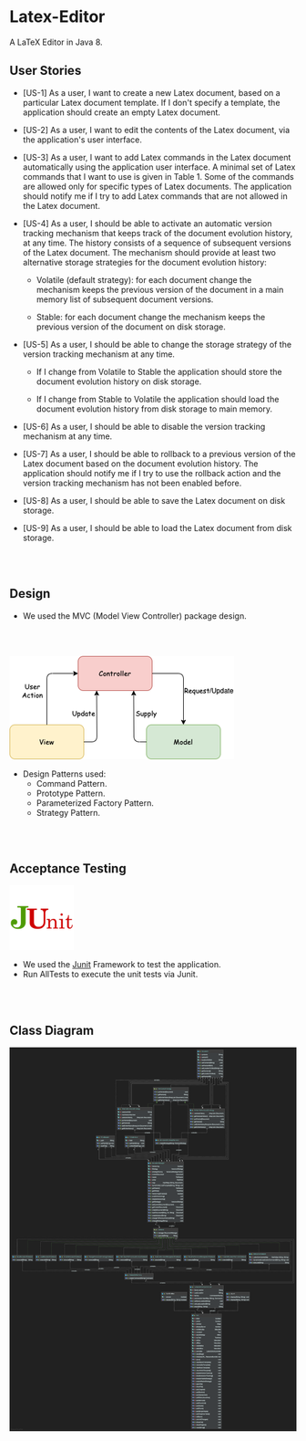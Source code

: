 # Latex-Editor

A LaTeX Editor in Java 8.

## User Stories

* [US-1] As a user, I want to create a new Latex document, based on a particular Latex document template. If I don't specify a template, the application should create an empty Latex document.

* [US-2] As a user, I want to edit the contents of the Latex document, via the application's user interface.

* [US-3] As a user, I want to add Latex commands in the Latex document automatically using the application user interface. A minimal set of Latex commands that I want to use is given in Table 1. Some of the commands are allowed only for specific types of Latex documents. The application should notify me if I try to add Latex commands that are not allowed in the Latex document.

* [US-4] As a user, I should be able to activate an automatic version tracking mechanism that keeps track of the document evolution history, at any time. The history consists of a sequence of subsequent versions of the Latex document. The mechanism should provide at least two alternative storage strategies for the document evolution history:

    * Volatile (default strategy): for each document change the mechanism keeps the previous version of the document in a main memory list of subsequent document versions.

    * Stable: for each document change the mechanism keeps the previous version of the document on disk storage.

* [US-5] As a user, I should be able to change the storage strategy of the version tracking mechanism at any time.

    * If I change from Volatile to Stable the application should store the document evolution history on disk storage.

    * If I change from Stable to Volatile the application should load the document evolution history from disk storage to main memory.

* [US-6] As a user, I should be able to disable the version tracking mechanism at any time.

* [US-7] As a user, I should be able to rollback to a previous version of the Latex document based on the document evolution history. The application should notify me if I try to use the rollback action and the version tracking mechanism has not been enabled before.

* [US-8] As a user, I should be able to save the Latex document on disk storage.

* [US-9] As a user, I should be able to load the Latex document from disk storage.
<br/>
<br/>

## Design
* We used the MVC (Model View Controller) package design.
<br/>
<br/>

![](src/assets/mvc.png)
* Design Patterns used:
    * Command Pattern.
    * Prototype Pattern.
    * Parameterized Factory Pattern.
    * Strategy Pattern.
<br/>
<br/>

## Acceptance Testing
![](src/assets/JUnit.png)
* We used the [Junit](https://github.com/junit-team/junit4) Framework to test the application.<br/>
* Run AllTests to execute the unit tests via Junit.
<br/>
<br/>

## Class Diagram
![Class Diagram](https://github.com/AlexandrosAlexiou/Latex-Editor/blob/master/Class%20Diagram.png)